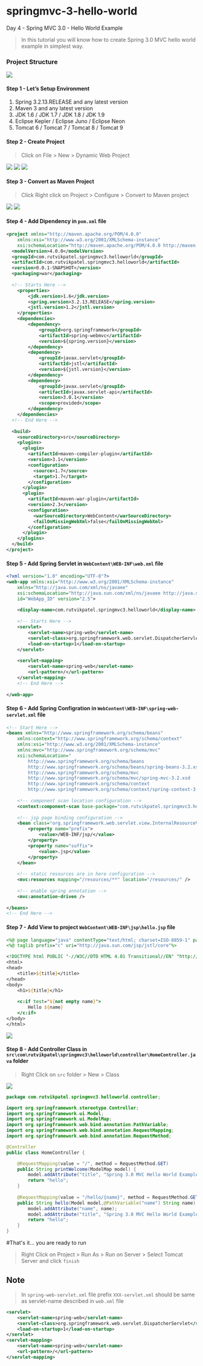 # springmvc-3-hello-world
Day 4 - Spring MVC 3.0 - Hello World Example

> In this tutorial you will know how to create Spring 3.0 MVC hello world example in simplest way.


### Project Structure

![](extra/projectstructure.JPG)


#### Step 1 - Let’s Setup Environment

1. Spring 3.2.13.RELEASE and any latest version
2. Maven 3 and any latest version
3. JDK 1.6 / JDK 1.7 / JDK 1.8 / JDK 1.9
4. Eclipse Kepler / Eclipse Juno / Eclipse Neon
5. Tomcat 6 / Tomcat 7 / Tomcat 8 / Tomcat 9

#### Step 2 - Create Project

> Click on File > New > Dynamic Web Project

![](extra/step2.1.JPG)
![](extra/step2.2.JPG)
![](extra/step2.3.JPG)


#### Step 3 - Convert as Maven Project

> Click Right click on Project > Configure > Convert to Maven project

![](extra/step3.1.JPG)
![](extra/step3.2.JPG)


#### Step 4 - Add Dipendency in ``pom.xml`` file

```XML
<project xmlns="http://maven.apache.org/POM/4.0.0" 
	xmlns:xsi="http://www.w3.org/2001/XMLSchema-instance" 
	xsi:schemaLocation="http://maven.apache.org/POM/4.0.0 http://maven.apache.org/xsd/maven-4.0.0.xsd">
  <modelVersion>4.0.0</modelVersion>
  <groupId>com.rutvikpatel.springmvc3.helloworld</groupId>
  <artifactId>com.rutvikpatel.springmvc3.helloworld</artifactId>
  <version>0.0.1-SNAPSHOT</version>
  <packaging>war</packaging>
  
  <!-- Starts Here -->
	<properties>
		<jdk.version>1.6</jdk.version>
		<spring.version>3.2.13.RELEASE</spring.version>
		<jstl.version>1.2</jstl.version>
	</properties>
	<dependencies>
		<dependency>
			<groupId>org.springframework</groupId>
			<artifactId>spring-webmvc</artifactId>
			<version>${spring.version}</version>
		</dependency>
		<dependency>
			<groupId>javax.servlet</groupId>
			<artifactId>jstl</artifactId>
			<version>${jstl.version}</version>
		</dependency>
		<dependency>
		    <groupId>javax.servlet</groupId>
		    <artifactId>javax.servlet-api</artifactId>
		    <version>3.0.1</version>
		    <scope>provided</scope>
		</dependency>
	</dependencies>
  <!-- End Here -->
  
  <build>
    <sourceDirectory>src</sourceDirectory>
    <plugins>
      <plugin>
        <artifactId>maven-compiler-plugin</artifactId>
        <version>3.1</version>
        <configuration>
          <source>1.7</source>
          <target>1.7</target>
        </configuration>
      </plugin>
      <plugin>
        <artifactId>maven-war-plugin</artifactId>
        <version>2.3</version>
        <configuration>
          <warSourceDirectory>WebContent</warSourceDirectory>
          <failOnMissingWebXml>false</failOnMissingWebXml>
        </configuration>
      </plugin>
    </plugins>
  </build>
</project>
```


#### Step 5 - Add Spring Servlet in ``WebContent\WEB-INF\web.xml`` file

```XML
<?xml version="1.0" encoding="UTF-8"?>
<web-app xmlns:xsi="http://www.w3.org/2001/XMLSchema-instance" 
	xmlns="http://java.sun.com/xml/ns/javaee" 
	xsi:schemaLocation="http://java.sun.com/xml/ns/javaee http://java.sun.com/xml/ns/javaee/web-app_2_5.xsd" 
	id="WebApp_ID" version="2.5">
	
	<display-name>com.rutvikpatel.springmvc3.helloworld</display-name>
	
	<!-- Starts Here -->
	<servlet>
		<servlet-name>spring-web</servlet-name>
		<servlet-class>org.springframework.web.servlet.DispatcherServlet</servlet-class>
		<load-on-startup>1</load-on-startup>
	</servlet>
	
	<servlet-mapping>
		<servlet-name>spring-web</servlet-name>
		<url-pattern>/</url-pattern>
	</servlet-mapping>
	<!-- End Here -->
	
</web-app>
```


#### Step 6 - Add Spring Configration in ``WebContent\WEB-INF\spring-web-servlet.xml`` file

```XML
<!-- Start Here -->
<beans xmlns="http://www.springframework.org/schema/beans"
	xmlns:context="http://www.springframework.org/schema/context"
	xmlns:xsi="http://www.w3.org/2001/XMLSchema-instance"
	xmlns:mvc="http://www.springframework.org/schema/mvc"
	xsi:schemaLocation="
        http://www.springframework.org/schema/beans     
        http://www.springframework.org/schema/beans/spring-beans-3.2.xsd
        http://www.springframework.org/schema/mvc 
        http://www.springframework.org/schema/mvc/spring-mvc-3.2.xsd
        http://www.springframework.org/schema/context 
        http://www.springframework.org/schema/context/spring-context-3.2.xsd">
    
	<!-- component scan location configuration -->
	<context:component-scan base-package="com.rutvikpatel.springmvc3.helloworld" />
	
	<!-- jsp page binding configuration -->
	<bean class="org.springframework.web.servlet.view.InternalResourceViewResolver">
		<property name="prefix">
			<value>/WEB-INF/jsp/</value>
		</property>
		<property name="suffix">
			<value>.jsp</value>
		</property>
	</bean>
	
	<!-- static resources are in here configuration -->
	<mvc:resources mapping="/resources/**" location="/resources/" />
	
	<!-- enable spring annotation -->
	<mvc:annotation-driven />
	
</beans>
<!-- End Here -->
```


#### Step 7 - Add View to project ``WebContent\WEB-INF\jsp\hello.jsp`` file

```JSP
<%@ page language="java" contentType="text/html; charset=ISO-8859-1" pageEncoding="ISO-8859-1"%>
<%@ taglib prefix="c" uri="http://java.sun.com/jsp/jstl/core"%>

<!DOCTYPE html PUBLIC "-//W3C//DTD HTML 4.01 Transitional//EN" "http://www.w3.org/TR/html4/loose.dtd">
<html>
<head>
	<title>${title}</title>
</head>
<body>
	<h1>${title}</h1>
	
	<c:if test="${not empty name}">
		Hello ${name}
	</c:if>
</body>
</html>
```

![](extra/output.JPG)


#### Step 8 - Add Controller Class in ``src\com\rutvikpatel\springmvc3\helloworld\controller\HomeController.java`` folder

> Right Click on ``src`` folder > New > Class

![](extra/step7.1.JPG)

```JAVA
package com.rutvikpatel.springmvc3.helloworld.controller;

import org.springframework.stereotype.Controller;
import org.springframework.ui.Model;
import org.springframework.ui.ModelMap;
import org.springframework.web.bind.annotation.PathVariable;
import org.springframework.web.bind.annotation.RequestMapping;
import org.springframework.web.bind.annotation.RequestMethod;

@Controller
public class HomeController {

	@RequestMapping(value = "/", method = RequestMethod.GET)
	public String printWelcome(ModelMap model) {
		model.addAttribute("title", "Spring 3.0 MVC Hello World Example");
		return "hello";
	}
	
	@RequestMapping(value = "/hello/{name}", method = RequestMethod.GET)
	public String hello(Model model,@PathVariable("name") String name) {
		model.addAttribute("name", name);
		model.addAttribute("title", "Spring 3.0 MVC Hello World Example");
		return "hello";
	}
}
```


#That's it... you are ready to run

> Right Click on Project > Run As > Run on Server > Select Tomcat Server and click ``finish``

## Note

> In ``spring-web-servlet.xml`` file prefix ``XXX-servlet.xml`` should be same as servlet-name described in ``web.xml`` file

```XML
<servlet>
	<servlet-name>spring-web</servlet-name>
	<servlet-class>org.springframework.web.servlet.DispatcherServlet</servlet-class>
	<load-on-startup>1</load-on-startup>
</servlet>
<servlet-mapping>
	<servlet-name>spring-web</servlet-name>
	<url-pattern>/</url-pattern>
</servlet-mapping>
```
